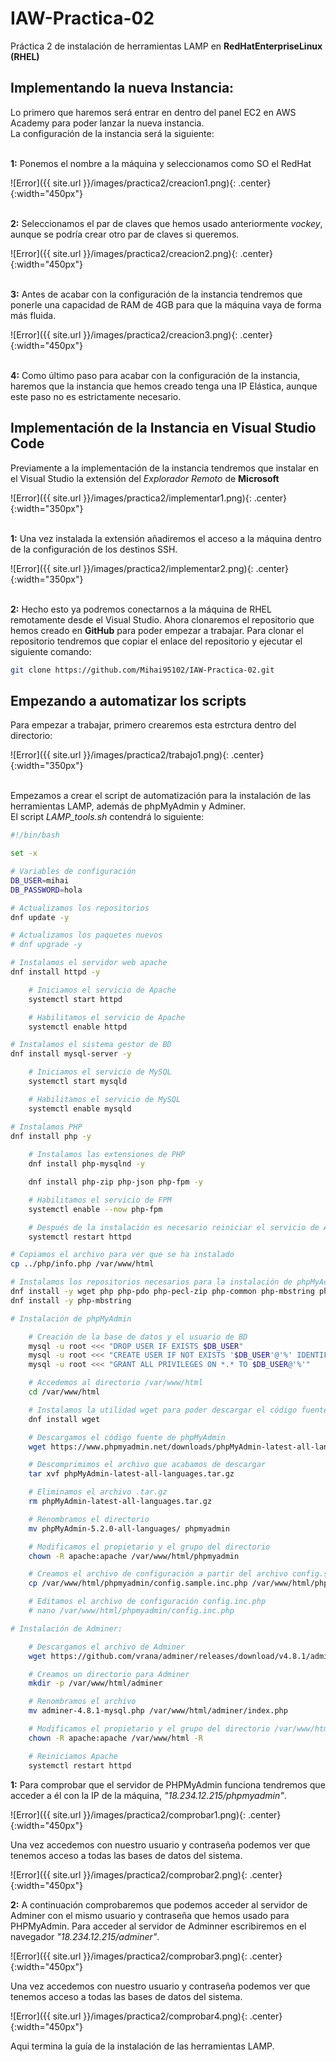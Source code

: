 # IAW-Practica-02
Práctica 2 de instalación de herramientas LAMP en __RedHatEnterpriseLinux (RHEL)__

## Implementando la nueva Instancia:
Lo primero que haremos será entrar en dentro del panel EC2 en AWS Academy para poder lanzar la nueva instancia.
\
La configuración de la instancia será la siguiente:

\
__1:__ Ponemos el nombre a la máquina y seleccionamos como SO el RedHat

![Error]({{ site.url }}/images/practica2/creacion1.png){: .center}{:width="450px"}

\
__2:__ Seleccionamos el par de claves que hemos usado anteriormente *vockey*, aunque se podría crear otro par de claves si queremos.

![Error]({{ site.url }}/images/practica2/creacion2.png){: .center}{:width="450px"}

\
__3:__ Antes de acabar con la configuración de la instancia tendremos que ponerle una capacidad de RAM de 4GB para que la máquina vaya de forma más fluida.

![Error]({{ site.url }}/images/practica2/creacion3.png){: .center}{:width="450px"}

\
__4:__ Como último paso para acabar con la configuración de la instancia, haremos que la instancia que hemos creado tenga una IP Elástica, aunque este paso no es estrictamente necesario.


## Implementación de la Instancia en Visual Studio Code

Previamente a la implementación de la instancia tendremos que instalar en el Visual Studio la extensión del *Explorador Remoto* de __Microsoft__

![Error]({{ site.url }}/images/practica2/implementar1.png){: .center}{:width="350px"}

\
__1:__ Una vez instalada la extensión añadiremos el acceso a la máquina dentro de la configuración de los destinos SSH.

![Error]({{ site.url }}/images/practica2/implementar2.png){: .center}{:width="350px"}

\
__2:__ Hecho esto ya podremos conectarnos a la máquina de RHEL remotamente desde el Visual Studio. Ahora clonaremos el repositorio que hemos creado en __GitHub__ para poder empezar a trabajar. Para clonar el repositorio tendremos que copiar el enlace del repositorio y ejecutar el siguiente comando:

```bash
git clone https://github.com/Mihai95102/IAW-Practica-02.git
```

## Empezando a automatizar los scripts

Para empezar a trabajar, primero crearemos esta estrctura dentro del directorio:

![Error]({{ site.url }}/images/practica2/trabajo1.png){: .center}{:width="350px"}

\
Empezamos a crear el script de automatización para la instalación de las herramientas LAMP, además de phpMyAdmin y Adminer.
\
El script *LAMP_tools.sh* contendrá lo siguiente:

```bash
#!/bin/bash

set -x

# Variables de configuración
DB_USER=mihai
DB_PASSWORD=hola

# Actualizamos los repositorios
dnf update -y

# Actualizamos los paquetes nuevos
# dnf upgrade -y

# Instalamos el servidor web apache
dnf install httpd -y

    # Iniciamos el servicio de Apache
    systemctl start httpd

    # Habilitamos el servicio de Apache
    systemctl enable httpd

# Instalamos el sistema gestor de BD
dnf install mysql-server -y

    # Iniciamos el servicio de MySQL
    systemctl start mysqld

    # Habilitamos el servicio de MySQL
    systemctl enable mysqld

# Instalamos PHP
dnf install php -y
    
    # Instalamos las extensiones de PHP
    dnf install php-mysqlnd -y

    dnf install php-zip php-json php-fpm -y

    # Habilitamos el servicio de FPM
    systemctl enable --now php-fpm

    # Después de la instalación es necesario reiniciar el servicio de Apache
    systemctl restart httpd

# Copiamos el archivo para ver que se ha instalado
cp ../php/info.php /var/www/html

# Instalamos los repositorios necesarios para la instalación de phpMyAdmin
dnf install -y wget php php-pdo php-pecl-zip php-common php-mbstring php-cli php-xml tar
dnf install -y php-mbstring

# Instalación de phpMyAdmin

    # Creación de la base de datos y el usuario de BD
    mysql -u root <<< "DROP USER IF EXISTS $DB_USER"
    mysql -u root <<< "CREATE USER IF NOT EXISTS '$DB_USER'@'%' IDENTIFIED BY '$DB_PASSWORD'"
    mysql -u root <<< "GRANT ALL PRIVILEGES ON *.* TO $DB_USER@'%'"

    # Accedemos al directorio /var/www/html
    cd /var/www/html

    # Instalamos la utilidad wget para poder descargar el código fuente de phpMyAdmin
    dnf install wget

    # Descargamos el código fuente de phpMyAdmin
    wget https://www.phpmyadmin.net/downloads/phpMyAdmin-latest-all-languages.tar.gz

    # Descomprimimos el archivo que acabamos de descargar
    tar xvf phpMyAdmin-latest-all-languages.tar.gz

    # Eliminamos el archivo .tar.gz
    rm phpMyAdmin-latest-all-languages.tar.gz

    # Renombramos el directorio
    mv phpMyAdmin-5.2.0-all-languages/ phpmyadmin

    # Modificamos el propietario y el grupo del directorio
    chown -R apache:apache /var/www/html/phpmyadmin

    # Creamos el archivo de configuración a partir del archivo config.sample.inc.php
    cp /var/www/html/phpmyadmin/config.sample.inc.php /var/www/html/phpmyadmin/config.inc.php

    # Editamos el archivo de configuración config.inc.php
    # nano /var/www/html/phpmyadmin/config.inc.php

# Instalación de Adminer:

    # Descargamos el archivo de Adminer
    wget https://github.com/vrana/adminer/releases/download/v4.8.1/adminer-4.8.1-mysql.php

    # Creamos un directorio para Adminer
    mkdir -p /var/www/html/adminer

    # Renombramos el archivo
    mv adminer-4.8.1-mysql.php /var/www/html/adminer/index.php

    # Modificamos el propietario y el grupo del directorio /var/www/html
    chown -R apache:apache /var/www/html -R

    # Reiniciamos Apache
    systemctl restart httpd
```
__1:__ Para comprobar que el servidor de PHPMyAdmin funciona tendremos que acceder a él con la IP de la máquina, *"18.234.12.215/phpmyadmin"*.

![Error]({{ site.url }}/images/practica2/comprobar1.png){: .center}{:width="450px"}

Una vez accedemos con nuestro usuario y contraseña podemos ver que tenemos acceso a todas las bases de datos del sistema.

![Error]({{ site.url }}/images/practica2/comprobar2.png){: .center}{:width="450px"}

__2:__ A continuación comprobaremos que podemos acceder al servidor de Adminer con el mismo usuario y contraseña que hemos usado para PHPMyAdmin. Para acceder al servidor de Adminner escribiremos en el navegador *"18.234.12.215/adminer"*.

![Error]({{ site.url }}/images/practica2/comprobar3.png){: .center}{:width="450px"}

Una vez accedemos con nuestro usuario y contraseña podemos ver que tenemos acceso a todas las bases de datos del sistema.

![Error]({{ site.url }}/images/practica2/comprobar4.png){: .center}{:width="450px"}

Aqui termina la guía de la instalación de las herramientas LAMP.